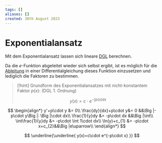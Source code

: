 ```yaml
---
tags: []
aliases: []
created: 30th August 2023
---
```


# Exponentialansatz

Mit dem Exponentialansatz lassen sich lineare [DGL](../GDGL.md) berechnen.

Da die $e$-Funktion abgeleitet wieder sich selbst ergibt, ist es möglich für die [Ableitung](../Analysis/Differenzialrechnung.md) in einer Differentialgleichung dieses Funktion einzusetzen und lediglich die Faktoren zu bestimmen.  

> [!hint] Grundform des Exponentialansatzes mit nicht-konstantem Faktor $p(x)$: (DGL 1. Ordnung)
>
> $$y(x)=c\cdot e^{-\int p(x)dx}$$

$$
\begin{align*}
	y'+p\cdot y &= 0\\
	\frac{dy}{dx}+p\cdot y&= 0 &&\Big |-p\cdot y\Big |: \Big |\cdot dx\\
	\frac{1}{y}dy &= -p\cdot dx &&\Big |\int\\
	\int\frac{1}{y}dy &= -p\cdot \int 1\cdot dx\\
	\ln(y)+c_{1} &= -p\cdot x+c_{2}&&\Big |e\uparrow\\
\end{align*}
$$

$$
\underline{\underline{
	y(x)=c\cdot e^{-p\cdot x}
}}
$$